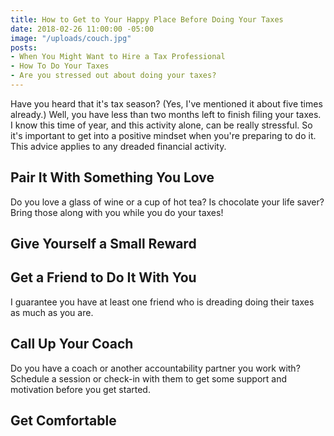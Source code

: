 ```yaml
---
title: How to Get to Your Happy Place Before Doing Your Taxes
date: 2018-02-26 11:00:00 -05:00
image: "/uploads/couch.jpg"
posts:
- When You Might Want to Hire a Tax Professional
- How To Do Your Taxes
- Are you stressed out about doing your taxes?
---
```


Have you heard that it's tax season? (Yes, I've mentioned it about five times already.) Well, you have less than two months left to finish filing your taxes. I know this time of year, and this activity alone, can be really stressful. So it's important to get into a positive mindset when you're preparing to do it. This advice applies to any dreaded financial activity.

## Pair It With Something You Love

Do you love a glass of wine or a cup of hot tea? Is chocolate your life saver? Bring those along with you while you do your taxes!

## Give Yourself a Small Reward

## Get a Friend to Do It With You

I guarantee you have at least one friend who is dreading doing their taxes as much as you are. 

## Call Up Your Coach

Do you have a coach or another accountability partner you work with? Schedule a session or check-in with them to get some support and motivation before you get started. 

## Get Comfortable